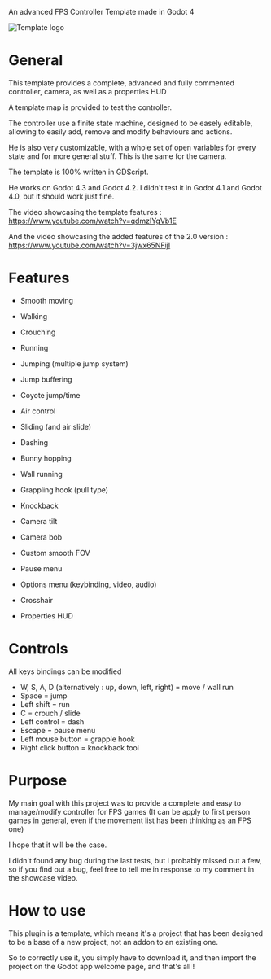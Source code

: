 
An advanced FPS Controller Template made in Godot 4


![Template logo](Arts/TemplateImages/Logo.png)


# **General**


This template provides a complete, advanced and fully commented controller, camera, as well as a properties HUD

A template map is provided to test the controller.

The controller use a finite state machine, designed to be easely editable, allowing to easily add, remove and modify behaviours and actions.

He is also very customizable, with a whole set of open variables for every state and for more general stuff. This is the same for the camera.

The template is 100% written in GDScript.

He works on Godot 4.3 and Godot 4.2.
I didn't test it in Godot 4.1 and Godot 4.0, but it should work just fine.

The video showcasing the template features : https://www.youtube.com/watch?v=qdmzIYgVb1E

And the video showcasing the added features of the 2.0 version : https://www.youtube.com/watch?v=3jwx65NFijI


# **Features**


 - Smooth moving
 - Walking
 - Crouching
 - Running
 - Jumping (multiple jump system)
 - Jump buffering
 - Coyote jump/time
 - Air control
 - Sliding (and air slide)
 - Dashing
 - Bunny hopping
 - Wall running
 - Grappling hook (pull type)
 - Knockback

 - Camera tilt
 - Camera bob
 - Custom smooth FOV

 - Pause menu
 - Options menu (keybinding, video, audio)
 - Crosshair
 - Properties HUD


# **Controls**


All keys bindings can be modified

- W, S, A, D (alternatively : up, down, left, right) = move / wall run
- Space = jump
- Left shift = run
- C = crouch / slide
- Left control = dash
- Escape = pause menu
- Left mouse button = grapple hook
- Right click button = knockback tool


# **Purpose**


My main goal with this project was to provide a complete and easy to manage/modify controller for FPS games (It can be apply to first person games in general, even if the movement list has been thinking as an FPS one)

I hope that it will be the case.

I didn't found any bug during the last tests, but i probably missed out a few, so if you find out a bug, feel free to tell me in response to my comment in the showcase video.


# **How to use**


This plugin is a template, which means it's a project that has been designed to be a base of a new project, not an addon to an existing one.

So to correctly use it, you simply have to download it, and then import the project on the Godot app welcome page, and that's all !
 
 
